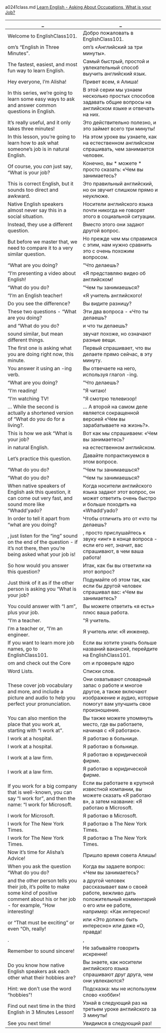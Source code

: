 a0241class.md
[Learn English - Asking About Occupations, What is your Job?](https://www.youtube.com/watch?v=GnQ2iCIpOmE)  

_|_
--|--
Welcome to EnglishClass101.|Добро пожаловать в EnglishClass101.
om’s “English in Three Minutes”.|om’s «Английский за три минуты».
The fastest, easiest, and most fun way to learn English.|Самый быстрый, простой и увлекательный способ выучить английский язык.
Hey everyone, I’m Alisha!|Привет всем, я Алиша!
In this series, we’re going to learn some easy ways to ask and answer common questions in English.|В этой серии мы узнаем несколько простых способов задавать общие вопросы на английском языке и отвечать на них.
It’s really useful, and it only takes three minutes!|Это действительно полезно, и это займет всего три минуты!
In this lesson, you’re going to learn how to ask what someone’s job is in natural English.|На этом уроке вы узнаете, как на естественном английском спрашивать, чем занимается человек.
Of course, you *can* just say, “What is your job?|Конечно, вы * можете * просто сказать: «Чем вы занимаетесь?
This is correct English, but it sounds too direct and awkward.|Это правильный английский, но он звучит слишком прямо и неуклюже.
Native English speakers almost never say this in a social situation.|Носители английского языка почти никогда не говорят этого в социальной ситуации.
Instead, they use a different question.|Вместо этого они задают другой вопрос.
But before we master that, we need to compare it to a very similar question.|Но прежде чем мы справимся с этим, нам нужно сравнить это с очень похожим вопросом.
“What are you doing?|"Что делаешь?
“I’m presenting a video about English!|«Я представляю видео об английском!
“What do you do?|"Чем ты занимаешься?
“I’m an English teacher!|«Я учитель английского!
Do you see the difference?|Вы видите разницу?
These two questions - “What are you doing?|Эти два вопроса - «Что ты делаешь?
and “What do you do?|и что ты делаешь?
sound similar, but mean different things.|звучат похоже, но означают разные вещи.
The first one is asking what you are doing right now, this minute.|Первый спрашивает, что вы делаете прямо сейчас, в эту минуту.
You answer it using an -ing verb.|Вы отвечаете на него, используя глагол -ing.
“What are you doing?|"Что делаешь?
“I’m reading!|"Я читаю!
“I’m watching TV!|"Я смотрю телевизор!
… While the second is actually a shortened version of “What do you do for a living?.|… А второй на самом деле является сокращенной версией «Чем вы зарабатываете на жизнь?».
This is how we ask “What is your job?|Вот как мы спрашиваем: «Чем вы занимаетесь?
in natural English.|на естественном английском.
Let’s practice this question.|Давайте попрактикуемся в этом вопросе.
“What do you do?|"Чем ты занимаешься?
“What do you do?|"Чем ты занимаешься?
When native speakers of English ask this question, it can come out very fast, and sound more like “Whadd’yado?|Когда носители английского языка задают этот вопрос, он может ответить очень быстро и больше походить на «Whadd’yado?
In order to tell it apart from “what are you doing?|Чтобы отличить это от «что ты делаешь?
, just listen for the “ing” sound on the end of the question - if it’s not there, then you’re being asked what your job is!|, просто прислушайтесь к звуку «инг» в конце вопроса - если его нет, значит, вас спрашивают, в чем ваша работа!
So how would you answer this question?|Итак, как бы вы ответили на этот вопрос?
Just think of it as if the other person is asking you “What is your job?|Подумайте об этом так, как если бы другой человек спрашивал вас: «Чем вы занимаетесь?
You could answer with “I am”, plus your job.|Вы можете ответить «я есть» плюс ваша работа.
“I’m a teacher.|"Я учитель.
I’m a teacher or, “I’m an engineer.|Я учитель или: «Я инженер.
If you want to learn more job names, go to EnglishClass101.|Если вы хотите узнать больше названий вакансий, перейдите на EnglishClass101.
om and check out the Core|om и проверьте ядро
Word Lists.|Списки слов.
These cover job vocabulary and more, and include a picture and audio to help you perfect your pronunciation.|Они охватывают словарный запас о работе и многое другое, а также включают изображение и аудио, которые помогут вам улучшить свое произношение.
You can also mention the place that you work at, starting with “I work at”.|Вы также можете упомянуть место, где вы работаете, начиная с «Я работаю».
I work at a hospital.|Я работаю в больнице.
I work at a hospital.|Я работаю в больнице.
I work at a law firm.|Я работаю в юридической фирме.
I work at a law firm.|Я работаю в юридической фирме.
If you work for a big company that is well-known, you can say “I work for”, and then the name: “I work for Microsoft.|Если вы работаете в крупной известной компании, вы можете сказать «Я работаю в», а затем название: «Я работаю в Microsoft.
I work for Microsoft.|Я работаю в Microsoft.
I work for The New York Times.|Я работаю в The New York Times.
I work for The New York Times.|Я работаю в The New York Times.
Now it’s time for Alisha’s Advice!|Пришло время совета Алишы!
When you ask the question “What do you do?|Когда вы задаете вопрос: «Чем вы занимаетесь?
and the other person tells you their job, it’s polite to make some kind of positive comment about his or her job - for example, “How interesting!|а другой человек рассказывает вам о своей работе, вежливо дать положительный комментарий о его или ее работе, например: «Как интересно!
or “That must be exciting” or even “Oh, really!|или «Это должно быть интересно» или даже «О, правда!
.|,
Remember to sound sincere!|Не забывайте говорить искренне!
Do you know how native English speakers ask each other what their hobbies are?|Вы знаете, как носители английского языка спрашивают друг друга, чем они увлекаются?
Hint: we don’t use the word “hobbies”!|Подсказка: мы не используем слово «хобби»!
Find out next time in the third English in 3 Minutes Lesson!|Узнай в следующий раз на третьем уроке английского за 3 минуты!
See you next time!|Увидимся в следующий раз!
